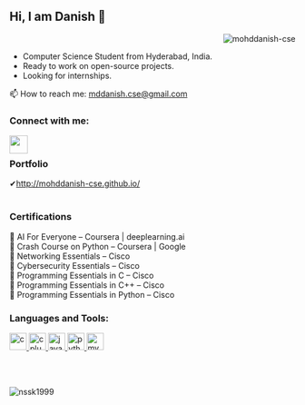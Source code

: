 ## Hi, I am Danish 👋
<p align="right"> <img src="https://komarev.com/ghpvc/?username=mohddanish-cse" alt="mohddanish-cse" /> </p>

- Computer Science Student from Hyderabad, India.<br/>
- Ready to work on open-source projects.<br/>
- Looking for internships.<br/>

<!--
**mohddanish-cse/mohddanish-cse** is a ✨ _special_ ✨ repository because its `README.md` (this file) appears on your GitHub profile.
Here are some ideas to get you started:

- 🔭 I’m currently working on ...
- 🌱 I’m currently learning ...
- 👯 I’m looking to collaborate on ...
- 🤔 I’m looking for help with ...
- 💬 Ask me about ...
- 📫 How to reach me: ...
- 😄 Pronouns: ...
- ⚡ Fun fact: ...
-->
📫  How to reach me: mddanish.cse@gmail.com


### Connect with me:
[<img align="left"  width="32px" src="https://cdn.jsdelivr.net/npm/simple-icons@v3/icons/linkedin.svg" />][linkedin]
<br>


### Portfolio<br>
✔http://mohddanish-cse.github.io/<br>
<br>
### Certifications
🌱 AI For Everyone – Coursera | deeplearning.ai <br>
🌱 Crash Course on Python – Coursera | Google <br>
🌱 Networking Essentials – Cisco <br>
🌱 Cybersecurity Essentials – Cisco <br>
🌱 Programming Essentials in C – Cisco <br>
🌱 Programming Essentials in C++ – Cisco <br>
🌱 Programming Essentials in Python – Cisco <br>

### Languages and Tools:
<a href="https://www.cprogramming.com/" target="_blank"> <img src="https://devicons.github.io/devicon/devicon.git/icons/c/c-original.svg" alt="c" width="30" height="30"/> </a> <a href="https://www.w3schools.com/cpp/" target="_blank"> <img src="https://devicons.github.io/devicon/devicon.git/icons/cplusplus/cplusplus-original.svg" alt="cplusplus" width="30" height="30"/> </a>
<a href="https://www.java.com" target="_blank"> <img src="https://devicons.github.io/devicon/devicon.git/icons/java/java-original-wordmark.svg" alt="java" width="30" height="30"/> </a>
<a href="https://www.python.org" target="_blank"> <img src="https://devicons.github.io/devicon/devicon.git/icons/python/python-original.svg" alt="python" width="30" height="30"/> </a>
<a href="https://www.mysql.com/" target="_blank"> <img src="https://devicons.github.io/devicon/devicon.git/icons/mysql/mysql-original-wordmark.svg" alt="mysql" width="30" height="30"/> </a>

<br />
<br />
<p><img align="left" src="https://github-readme-stats.vercel.app/api/top-langs/?username=mohddanish-cse&layout=compact" alt="nssk1999" /></p>


[python]: https://upload.wikimedia.org/wikipedia/commons/c/c3/Python-logo-notext.svg
[vscode]: https://upload.wikimedia.org/wikipedia/commons/9/9a/Visual_Studio_Code_1.35_icon.svg
[linkedin]: https://www.linkedin.com/in/mohd-danish-cse/

